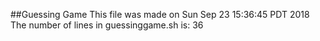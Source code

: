 ##Guessing Game
This file was made on 
Sun Sep 23 15:36:45 PDT 2018
The number of lines in guessinggame.sh is: 
36
